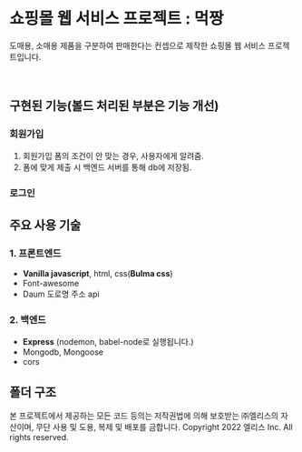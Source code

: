 # 쇼핑몰 웹 서비스 프로젝트 : 먹짱

도매용, 소매용 제품을 구분하여 판매한다는 컨셉으로 제작한 쇼핑몰 웹 서비스 프로젝트입니다. <br />

<br>

## 구현된 기능(**볼드 처리된 부분은 기능 개선**)

### 회원가입

1. 회원가입 폼의 조건이 안 맞는 경우, 사용자에게 알려줌.
2. 폼에 맞게 제출 시 백엔드 서버를 통해 db에 저장됨.

### 로그인

###

## 주요 사용 기술

### 1. 프론트엔드

- **Vanilla javascript**, html, css(**Bulma css**)
- Font-awesome
- Daum 도로명 주소 api

### 2. 백엔드

- **Express** (nodemon, babel-node로 실행됩니다.)
- Mongodb, Mongoose
- cors

## 폴더 구조

본 프로젝트에서 제공하는 모든 코드 등의는 저작권법에 의해 보호받는 ㈜엘리스의 자산이며, 무단 사용 및 도용, 복제 및 배포를 금합니다.
Copyright 2022 엘리스 Inc. All rights reserved.
